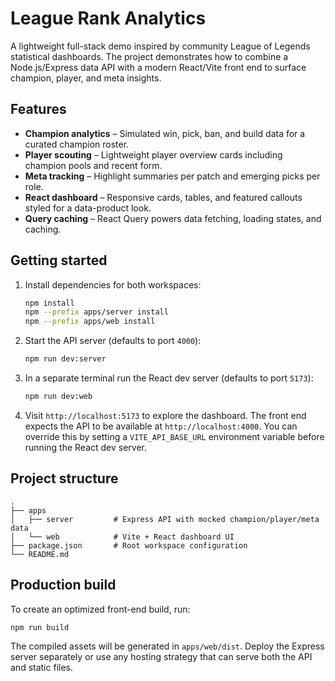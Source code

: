 # League Rank Analytics

A lightweight full-stack demo inspired by community League of Legends statistical dashboards. The
project demonstrates how to combine a Node.js/Express data API with a modern React/Vite front end to
surface champion, player, and meta insights.

## Features

- **Champion analytics** – Simulated win, pick, ban, and build data for a curated champion roster.
- **Player scouting** – Lightweight player overview cards including champion pools and recent form.
- **Meta tracking** – Highlight summaries per patch and emerging picks per role.
- **React dashboard** – Responsive cards, tables, and featured callouts styled for a data-product look.
- **Query caching** – React Query powers data fetching, loading states, and caching.

## Getting started

1. Install dependencies for both workspaces:

   ```bash
   npm install
   npm --prefix apps/server install
   npm --prefix apps/web install
   ```

2. Start the API server (defaults to port `4000`):

   ```bash
   npm run dev:server
   ```

3. In a separate terminal run the React dev server (defaults to port `5173`):

   ```bash
   npm run dev:web
   ```

4. Visit `http://localhost:5173` to explore the dashboard. The front end expects the API to be
   available at `http://localhost:4000`. You can override this by setting a `VITE_API_BASE_URL`
   environment variable before running the React dev server.

## Project structure

```
.
├── apps
│   ├── server         # Express API with mocked champion/player/meta data
│   └── web            # Vite + React dashboard UI
├── package.json       # Root workspace configuration
└── README.md
```

## Production build

To create an optimized front-end build, run:

```bash
npm run build
```

The compiled assets will be generated in `apps/web/dist`. Deploy the Express server separately or use
any hosting strategy that can serve both the API and static files.
